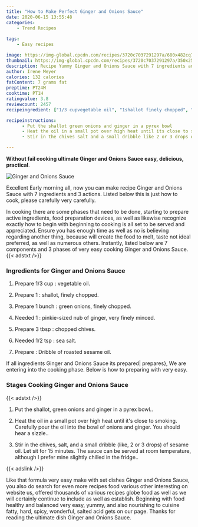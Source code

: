 ```yaml
---
title: "How to Make Perfect Ginger and Onions Sauce"
date: 2020-06-15 13:55:48
categories:
    - Trend Recipes
    
tags:
    - Easy recipes

image: https://img-global.cpcdn.com/recipes/3720c7037291297a/680x482cq70/ginger-and-onions-sauce-recipe-main-photo.jpg
thumbnail: https://img-global.cpcdn.com/recipes/3720c7037291297a/350x250cq70/ginger-and-onions-sauce-recipe-main-photo.jpg
description: Recipe Yummy Ginger and Onions Sauce with 7 ingredients and 3 stages of easy cooking.
author: Irene Meyer
calories: 132 calories
fatContent: 7 grams fat
preptime: PT24M
cooktime: PT1H
ratingvalue: 3.8
reviewcount: 2457
recipeingredient: ["1/3 cupvegetable oil", "1shallot finely chopped", "1 bunchgreen onions finely chopped", "1pinkiesized nub of ginger very finely minced", "3 tbspchopped chives", "1/2 tspsea salt", "Dribble of roasted sesame oil"]

recipeinstructions: 
      - Put the shallot green onions and ginger in a pyrex bowl 
      - Heat the oil in a small pot over high heat until its close to smoking Carefully pour the oil into the bowl of onions and ginger You should hear a sizzle 
      - Stir in the chives salt and a small dribble like 2 or 3 drops of sesame oil Let sit for 15 minutes The sauce can be served at room temperature although I prefer mine slightly chilled in the fridge

---
```




**Without fail cooking ultimate Ginger and Onions Sauce easy, delicious, practical**. 


![Ginger and Onions Sauce](https://img-global.cpcdn.com/recipes/3720c7037291297a/680x482cq70/ginger-and-onions-sauce-recipe-main-photo.jpg "Ginger and Onions Sauce")




Excellent Early morning all, now you can make recipe Ginger and Onions Sauce with 7 ingredients and 3 actions. Listed below this is just how to cook, please carefully very carefully.

In cooking there are some phases that need to be done, starting to prepare active ingredients, food preparation devices, as well as likewise recognize exactly how to begin with beginning to cooking is all set to be served and appreciated. Ensure you has enough time as well as no is believing regarding another thing, because will create the food to melt, taste not ideal preferred, as well as numerous others. Instantly, listed below are 7 components and 3 phases of very easy cooking Ginger and Onions Sauce.
{{< adstxt />}}

### Ingredients for Ginger and Onions Sauce


1. Prepare 1/3 cup : vegetable oil.

1. Prepare 1 : shallot, finely chopped.

1. Prepare 1 bunch : green onions, finely chopped.

1. Needed 1 : pinkie-sized nub of ginger, very finely minced.

1. Prepare 3 tbsp : chopped chives.

1. Needed 1/2 tsp : sea salt.

1. Prepare  : Dribble of roasted sesame oil.



If all ingredients Ginger and Onions Sauce its prepared| prepares}, We are entering into the cooking phase. Below is how to preparing with very easy.

### Stages Cooking Ginger and Onions Sauce

{{< adstxt />}}


1. Put the shallot, green onions and ginger in a pyrex bowl..



1. Heat the oil in a small pot over high heat until it&#39;s close to smoking. Carefully pour the oil into the bowl of onions and ginger. You should hear a sizzle..



1. Stir in the chives, salt, and a small dribble (like, 2 or 3 drops) of sesame oil. Let sit for 15 minutes. The sauce can be served at room temperature, although I prefer mine slightly chilled in the fridge..





{{< adslink />}}

Like that formula very easy make with set dishes Ginger and Onions Sauce, you also do search for even more recipes food various other interesting on website us, offered thousands of various recipes globe food as well as we will certainly continue to include as well as establish. Beginning with food healthy and balanced very easy, yummy, and also nourishing to cuisine fatty, hard, spicy, wonderful, salted acid gets on our page. Thanks for reading the ultimate dish Ginger and Onions Sauce.

